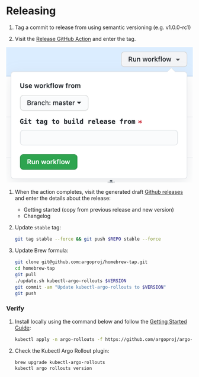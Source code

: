 # Releasing

1. Tag a commit to release from using semantic versioning (e.g. v1.0.0-rc1)

1. Visit the [Release GitHub Action](https://github.com/argoproj/argo-rollouts/actions/workflows/release.yaml)
   and enter the tag.

[![GitHub Release Action](release-action.png)](release-action.png)

1. When the action completes, visit the generated draft [Github releases](https://github.com/argoproj/argo-rollouts/releases) and enter the details about the release:
   * Getting started (copy from previous release and new version)
   * Changelog

1. Update `stable` tag:

    ```bash
    git tag stable --force && git push $REPO stable --force
    ```

1. Update Brew formula:

    ```bash
    git clone git@github.com:argoproj/homebrew-tap.git
    cd homebrew-tap
    git pull
    ./update.sh kubectl-argo-rollouts $VERSION
    git commit -am "Update kubectl-argo-rollouts to $VERSION"
    git push
    ```

### Verify

1. Install locally using the command below and follow the [Getting Started Guide](https://argoproj.github.io/argo-rollouts/getting-started/):

    ```bash
    kubectl apply -n argo-rollouts -f https://github.com/argoproj/argo-rollouts/releases/download/${VERSION}/install.yaml
    ```


1. Check the Kubectl Argo Rollout plugin:
    ```bash
    brew upgrade kubectl-argo-rollouts
    kubectl argo rollouts version
    ```

